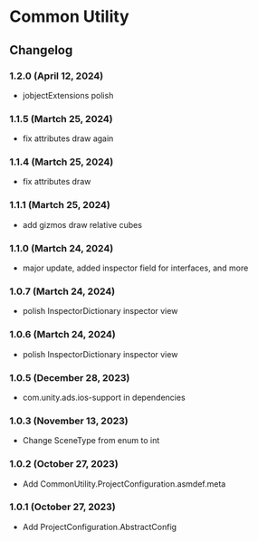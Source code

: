 # Common Utility

## Changelog

### 1.2.0 (April 12, 2024)
+ jobjectExtensions polish

### 1.1.5 (Martch 25, 2024)
+ fix attributes draw again

### 1.1.4 (Martch 25, 2024)
+ fix attributes draw

### 1.1.1 (Martch 25, 2024)
+ add gizmos draw relative cubes

### 1.1.0 (Martch 24, 2024)
+ major update, added inspector field for interfaces, and more

### 1.0.7 (Martch 24, 2024)
+ polish InspectorDictionary inspector view

### 1.0.6 (Martch 24, 2024)
+ polish InspectorDictionary inspector view

### 1.0.5 (December 28, 2023)
+ com.unity.ads.ios-support in dependencies

### 1.0.3 (November 13, 2023)
+ Change SceneType from enum to int

### 1.0.2 (October 27, 2023)
+ Add CommonUtility.ProjectConfiguration.asmdef.meta

### 1.0.1 (October 27, 2023)
+ Add ProjectConfiguration.AbstractConfig